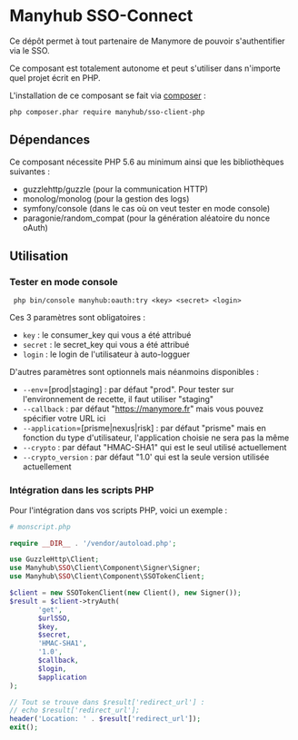 # Manyhub SSO-Connect 

Ce dépôt permet à tout partenaire de Manymore de pouvoir s'authentifier via le SSO.

Ce composant est totalement autonome et peut s'utiliser dans n'importe quel projet écrit en PHP.

L'installation de ce composant se fait via [composer](https://getcomposer.org) :

 `` php composer.phar require manyhub/sso-client-php ``
 
## Dépendances

Ce composant nécessite PHP 5.6 au minimum ainsi que les bibliothèques suivantes :
 - guzzlehttp/guzzle (pour la communication HTTP)
 - monolog/monolog (pour la gestion des logs)
 - symfony/console (dans le cas où on veut tester en mode console)
 - paragonie/random_compat (pour la génération aléatoire du nonce oAuth)
  
## Utilisation 

### Tester en mode console

`` php bin/console manyhub:oauth:try <key> <secret> <login>``

Ces 3 paramètres sont obligatoires :
 - `key` : le consumer_key qui vous a été attribué
 - `secret` : le secret_key qui vous a été attribué
 - `login` : le login de l'utilisateur à auto-logguer
 
D'autres paramètres sont optionnels mais néanmoins disponibles :
 * `--env`=[prod|staging] : par défaut "prod". Pour tester sur l'environnement de recette, il faut utiliser "staging"
 * `--callback` : par défaut "https://manymore.fr" mais vous pouvez spécifier votre URL ici
 * `--application`=[prisme|nexus|risk] : par défaut "prisme" mais en fonction du type d'utilisateur, l'application choisie ne sera pas la même
 * `--crypto` : par défaut "HMAC-SHA1" qui est le seul utilisé actuellement
 * `--crypto_version` : par défaut "1.0' qui est la seule version utilisée actuellement
 
### Intégration dans les scripts PHP

Pour l'intégration dans vos scripts PHP, voici un exemple :

```php
# monscript.php

require __DIR__ . '/vendor/autoload.php';

use GuzzleHttp\Client;
use Manyhub\SSO\Client\Component\Signer\Signer;
use Manyhub\SSO\Client\Component\SSOTokenClient;

$client = new SSOTokenClient(new Client(), new Signer());
$result = $client->tryAuth(
       'get',
       $urlSSO,
       $key,
       $secret,
       'HMAC-SHA1',
       '1.0',
       $callback,
       $login,
       $application
);

// Tout se trouve dans $result['redirect_url'] :
// echo $result['redirect_url'];
header('Location: ' . $result['redirect_url']);
exit();

```

